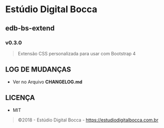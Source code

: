 # Estúdio Digital Bocca

## edb-bs-extend

### v0.3.0

> Extensão CSS personalizada para usar com Bootstrap 4

## LOG DE MUDANÇAS

- Ver no Arquivo **CHANGELOG.md**

## LICENÇA

- MIT

> ©2018 - Estúdio Digital Bocca - <https://estudiodigitalbocca.com.br>